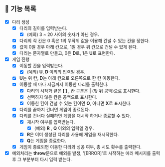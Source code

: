 ## 📃 기능 목록

- [x] 다리 생성
  - [x] 다리의 길이를 입력받는다.
    - [x] (예외) 3 ~ 20 사이의 숫자가 아닌 경우.
  - [x] 다리의 각 칸은 0 혹은 1의 무작위 값을 이용해 건널 수 있는 칸을 정한다.
  - [x] 값이 0일 경우 아래 칸으로, 1일 경우 위 칸으로 건널 수 있게 된다.
  - [x] 다리는 문자열로 만들고, 0은 **D**로, 1은 **U**로 표현한다.
- [x] 게임 진행
  - [x] 이동할 칸을 입력받는다.
    - [x] (예외) **U**, **D** 이외의 입력일 경우.
  - [x] **U**는 위 칸, **D**는 아래 칸으로 오른쪽으로 한 칸 이동한다.
  - [x] 이동할 때 마다 지금까지 이동한 다리를 출력한다.
    - [x] 다리의 시작과 끝은 **[ ]** , 칸 구분은 **|** (앞 뒤 공백)으로 표시한다.
    - [x] 선택하지 않은 칸은 공백으로 표시한다.
    - [x] 이동한 칸이 건널 수 있는 칸이면 **O**, 아니면 **X**로 표시한다.
  - [x] 다리를 끝까지 건너면 게임이 종료된다.
  - [x] 다리를 건너다 실패하면 게임을 재시작 하거나 종료할 수 있다.
    - [x] 재시작 여부를 입력받는다.
      - [x] (예외) **R** , **Q** 이외의 입력일 경우.
    - [x] **R**은 이미 생성된 다리를 사용해 게임을 재시작한다.
    - [x] **Q**는 게임을 종료한다.
  - [x] 게임이 종료되면 이동한 다리와 성공 여부, 총 시도 횟수를 출력한다.
- [x] 예외처리는 **throw**문으로 예외를 발생, '[ERROR]'로 시작하는 에러 메시지를 출력 후 그 부분부터 다시 입력 받는다.
